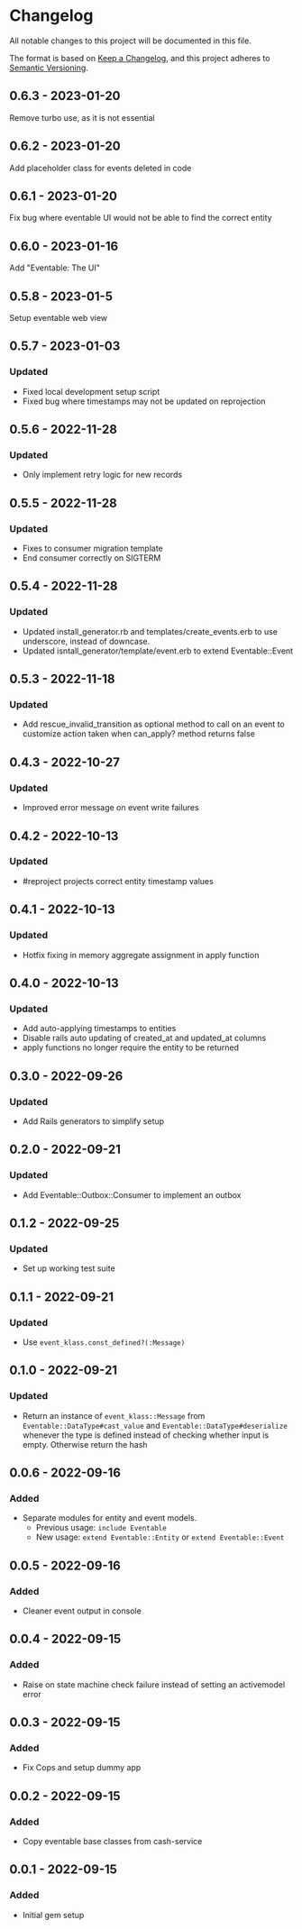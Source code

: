 # Changelog
All notable changes to this project will be documented in this file.

The format is based on [Keep a Changelog](https://keepachangelog.com/en/1.0.0/),
and this project adheres to [Semantic Versioning](https://semver.org/spec/v2.0.0.html).

## 0.6.3 - 2023-01-20
  Remove turbo use, as it is not essential

## 0.6.2 - 2023-01-20
  Add placeholder class for events deleted in code

## 0.6.1 - 2023-01-20
  Fix bug where eventable UI would not be able to find the correct entity

## 0.6.0 - 2023-01-16
  Add "Eventable: The UI"

## 0.5.8 - 2023-01-5
  Setup eventable web view

## 0.5.7 - 2023-01-03
### Updated
- Fixed local development setup script
- Fixed bug where timestamps may not be updated on reprojection

## 0.5.6 - 2022-11-28
### Updated
- Only implement retry logic for new records

## 0.5.5 - 2022-11-28
### Updated
- Fixes to consumer migration template
- End consumer correctly on SIGTERM

## 0.5.4 - 2022-11-28
### Updated
- Updated install_generator.rb and templates/create_events.erb to use underscore, instead of downcase.
- Updated isntall_generator/template/event.erb to extend Eventable::Event

## 0.5.3 - 2022-11-18
### Updated
- Add rescue_invalid_transition as optional method to call on an event to customize action taken when can_apply? method returns false

## 0.4.3 - 2022-10-27
### Updated
- Improved error message on event write failures

## 0.4.2 - 2022-10-13
### Updated
- #reproject projects correct entity timestamp values

## 0.4.1 - 2022-10-13
### Updated
- Hotfix fixing in memory aggregate assignment in apply function

## 0.4.0 - 2022-10-13
### Updated
- Add auto-applying timestamps to entities
- Disable rails auto updating of created_at and updated_at columns
- apply functions no longer require the entity to be returned

## 0.3.0 - 2022-09-26
### Updated
- Add Rails generators to simplify setup

## 0.2.0 - 2022-09-21
### Updated
- Add Eventable::Outbox::Consumer to implement an outbox

## 0.1.2 - 2022-09-25
### Updated
- Set up working test suite

## 0.1.1 - 2022-09-21
### Updated
- Use `event_klass.const_defined?(:Message)`

## 0.1.0 - 2022-09-21
### Updated
- Return an instance of `event_klass::Message` from `Eventable::DataType#cast_value`
and `Eventable::DataType#deserialize` whenever the type is defined instead of checking
whether input is empty. Otherwise return the hash

## 0.0.6 - 2022-09-16
### Added
- Separate modules for entity and event models.
  - Previous usage: `include Eventable`
  - New usage: `extend Eventable::Entity` or `extend Eventable::Event`

## 0.0.5 - 2022-09-16
### Added
- Cleaner event output in console

## 0.0.4 - 2022-09-15
### Added
- Raise on state machine check failure instead of setting an activemodel error

## 0.0.3 - 2022-09-15
### Added
- Fix Cops and setup dummy app

## 0.0.2 - 2022-09-15
### Added
- Copy eventable base classes from cash-service

## 0.0.1 - 2022-09-15
### Added
- Initial gem setup
